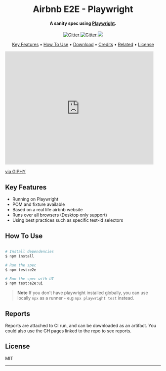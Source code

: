 
<h1 align="center">
  <br>
  Airbnb E2E - Playwright
  <br>
</h1>

<h4 align="center">A sanity spec using <a href="https://playwright.dev" target="_blank">Playwright</a>.</h4>

<p align="center">
  <a href="https://badge.fury.io/js/node">
    <img src="https://badge.fury.io/js/node.svg"
         alt="Gitter">
  </a>

  <a href="https://badge.fury.io/js/playwright">
    <img src="https://badge.fury.io/js/playwright.svg"
         alt="Gitter">
  </a>
  
  <a href="https://feedback.io/to/rachelkosib@gmail.com">
      <img src="https://img.shields.io/badge/Feedback-%E2%98%BC-1EAEDB.svg">
  </a>
</p>

<p align="center">
  <a href="#key-features">Key Features</a> •
  <a href="#how-to-use">How To Use</a> •
  <a href="#download">Download</a> •
  <a href="#credits">Credits</a> •
  <a href="#related">Related</a> •
  <a href="#license">License</a>
</p>

<iframe src="https://giphy.com/embed/ZBneoIyHhVoEmzsVwL" width="480" height="365" frameBorder="0" class="giphy-embed" allowFullScreen></iframe><p><a href="https://giphy.com/stickers/airbnb-transparent-host-airbnbhost-ZBneoIyHhVoEmzsVwL">via GIPHY</a></p>


## Key Features

* Running on Playwright
* POM and fixture available
* Based on a real life airbnb website  
* Runs over all browsers (Desktop only support)
* Using best practices such as specific test-id selectors

## How To Use



```bash

# Install dependencies
$ npm install

# Run the spec
$ npm test:e2e

# Run the spec with UI
$ npm test:e2e:ui
```

> **Note**
> If you don't have playwright installed globally, you can use locally `npx` as a runner - e.g `npx playwright test` instead.


## Reports 

Reports are attached to CI run, and can be downloaded as an artifact. 
You could also use the GH pages linked to the repo to see reports. 

## License

MIT

---